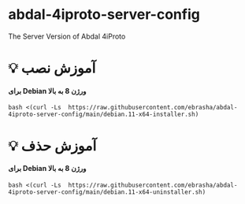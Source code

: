 # abdal-4iproto-server-config
The Server Version of Abdal 4iProto

# 💡 آموزش نصب

#### برای Debian ورژن 8 به بالا 
```
bash <(curl -Ls  https://raw.githubusercontent.com/ebrasha/abdal-4iproto-server-config/main/debian.11-x64-installer.sh)
```

# 💡 آموزش حذف

#### برای Debian ورژن 8 به بالا
```
bash <(curl -Ls  https://raw.githubusercontent.com/ebrasha/abdal-4iproto-server-config/main/debian.11-x64-uninstaller.sh)
```

